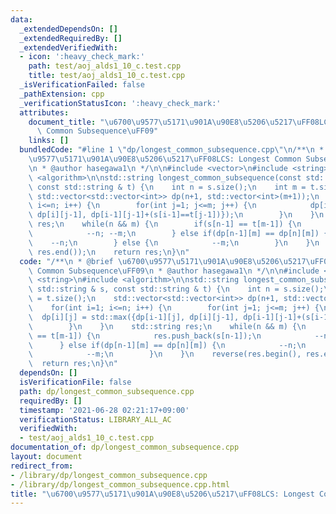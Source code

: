 ```yaml
---
data:
  _extendedDependsOn: []
  _extendedRequiredBy: []
  _extendedVerifiedWith:
  - icon: ':heavy_check_mark:'
    path: test/aoj_alds1_10_c.test.cpp
    title: test/aoj_alds1_10_c.test.cpp
  _isVerificationFailed: false
  _pathExtension: cpp
  _verificationStatusIcon: ':heavy_check_mark:'
  attributes:
    document_title: "\u6700\u9577\u5171\u901A\u90E8\u5206\u5217\uFF08LCS: Longest\
      \ Common Subsequence\uFF09"
    links: []
  bundledCode: "#line 1 \"dp/longest_common_subsequence.cpp\"\n/**\n * @brief \u6700\
    \u9577\u5171\u901A\u90E8\u5206\u5217\uFF08LCS: Longest Common Subsequence\uFF09\
    \n * @author hasegawa1\n */\n\n#include <vector>\n#include <string>\n#include\
    \ <algorithm>\n\nstd::string longest_common_subsequence(const std::string & s,\
    \ const std::string & t) {\n    int n = s.size();\n    int m = t.size();\n   \
    \ std::vector<std::vector<int>> dp(n+1, std::vector<int>(m+1));\n    for(int i=1;\
    \ i<=n; i++) {\n        for(int j=1; j<=m; j++) {\n            dp[i][j] = std::max({dp[i-1][j],\
    \ dp[i][j-1], dp[i-1][j-1]+(s[i-1]==t[j-1])});\n        }\n    }\n    std::string\
    \ res;\n    while(n && m) {\n        if(s[n-1] == t[m-1]) {\n            res.push_back(s[n-1]);\n\
    \            --n; --m;\n        } else if(dp[n-1][m] == dp[n][m]) {\n        \
    \    --n;\n        } else {\n            --m;\n        }\n    }\n    reverse(res.begin(),\
    \ res.end());\n    return res;\n}\n"
  code: "/**\n * @brief \u6700\u9577\u5171\u901A\u90E8\u5206\u5217\uFF08LCS: Longest\
    \ Common Subsequence\uFF09\n * @author hasegawa1\n */\n\n#include <vector>\n#include\
    \ <string>\n#include <algorithm>\n\nstd::string longest_common_subsequence(const\
    \ std::string & s, const std::string & t) {\n    int n = s.size();\n    int m\
    \ = t.size();\n    std::vector<std::vector<int>> dp(n+1, std::vector<int>(m+1));\n\
    \    for(int i=1; i<=n; i++) {\n        for(int j=1; j<=m; j++) {\n          \
    \  dp[i][j] = std::max({dp[i-1][j], dp[i][j-1], dp[i-1][j-1]+(s[i-1]==t[j-1])});\n\
    \        }\n    }\n    std::string res;\n    while(n && m) {\n        if(s[n-1]\
    \ == t[m-1]) {\n            res.push_back(s[n-1]);\n            --n; --m;\n  \
    \      } else if(dp[n-1][m] == dp[n][m]) {\n            --n;\n        } else {\n\
    \            --m;\n        }\n    }\n    reverse(res.begin(), res.end());\n  \
    \  return res;\n}\n"
  dependsOn: []
  isVerificationFile: false
  path: dp/longest_common_subsequence.cpp
  requiredBy: []
  timestamp: '2021-06-28 02:21:17+09:00'
  verificationStatus: LIBRARY_ALL_AC
  verifiedWith:
  - test/aoj_alds1_10_c.test.cpp
documentation_of: dp/longest_common_subsequence.cpp
layout: document
redirect_from:
- /library/dp/longest_common_subsequence.cpp
- /library/dp/longest_common_subsequence.cpp.html
title: "\u6700\u9577\u5171\u901A\u90E8\u5206\u5217\uFF08LCS: Longest Common Subsequence\uFF09"
---
```

